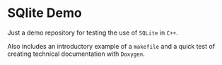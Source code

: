 # SQlite Demo
Just a demo repository for testing the use of `SQLite` in `C++`.

Also includes an introductory example of a `makefile` and a quick test of creating technical documentation with `Doxygen`.